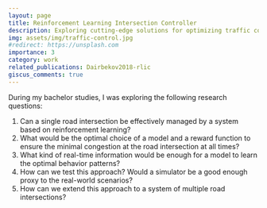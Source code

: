 ```yaml
---
layout: page
title: Reinforcement Learning Intersection Controller
description: Exploring cutting-edge solutions for optimizing traffic control, a fundamental challenge in modern society, using the power of reinforcement learning algorithms
img: assets/img/traffic-control.jpg
#redirect: https://unsplash.com
importance: 3
category: work
related_publications: Dairbekov2018-rlic
giscus_comments: true
---
```


During my bachelor studies, I was exploring the following research questions:

1. Can a single road intersection be effectively managed by a system based on reinforcement learning?
2. What would be the optimal choice of a model and a reward function to ensure the minimal congestion at the road intersection at all times?
3. What kind of real-time information would be enough for a model to learn the optimal behavior patterns?
4. How can we test this approach? Would a simulator be a good enough proxy to the real-world scenarios?
5. How can we extend this approach to a system of multiple road intersections?